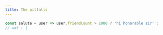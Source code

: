 ```yaml
---
title: The pitfalls
---
```


```javascript
const salute = user => user.friendCount > 1000 ? 'hi honorable sir' : 'hi';
// wat : |
```
